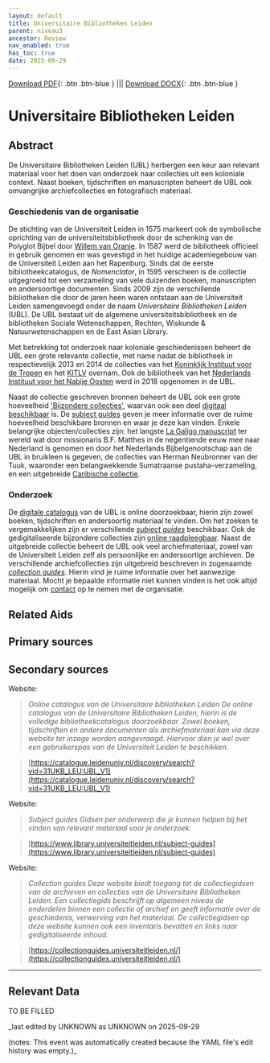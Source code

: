 ```yaml
---
layout: default
title: Universitaire Bibliotheken Leiden
parent: niveau3
ancestor: Review
nav_enabled: true
has_toc: true
date: 2025-09-29
--- 
```



[Download PDF](https://raw.githubusercontent.com/colonial-heritage/research-guides-dev/refs/heads/main/EXPORTS/review/PDF/niveau3/Dutch/1UniversiteitsbibliotheekLeiden.pdf){: .btn .btn-blue } |||    [Download DOCX](https://raw.githubusercontent.com/colonial-heritage/research-guides-dev/refs/heads/main/EXPORTS/review/DOCX/niveau3/Dutch/1UniversiteitsbibliotheekLeiden.docx){: .btn .btn-blue }


# Universitaire Bibliotheken Leiden


## Abstract

De Universitaire Bibliotheken Leiden (UBL) herbergen een keur aan relevant materiaal voor het doen van onderzoek naar collecties uit een koloniale context. Naast boeken, tijdschriften en manuscripten beheert de UBL ook omvangrijke archiefcollecties en fotografisch materiaal.

### Geschiedenis van de organisatie

De stichting van de Universiteit Leiden in 1575 markeert ook de symbolische oprichting van de universiteitsbibliotheek door de schenking van de Polyglot Bijbel door [Willem van Oranje](http://www.wikidata.org/entity/Q78454). In 1587 werd de bibliotheek officieel in gebruik genomen en was gevestigd in het huidige academiegebouw van de Universiteit Leiden aan het Rapenburg. Sinds dat de eerste bibliotheekcatalogus, de _Nomenclator_, in 1595 verscheen is de collectie uitgegroeid tot een verzameling van vele duizenden boeken, manuscripten en andersoortige documenten. Sinds 2009 zijn de verschillende bibliotheken die door de jaren heen waren ontstaan aan de Universiteit Leiden samengevoegd onder de naam _Universitaire Bibliotheken Leiden_ (UBL). De UBL bestaat uit de algemene universiteitsbibliotheek en de bibliotheken Sociale Wetenschappen, Rechten, Wiskunde & Natuurwetenschappen en de East Asian Library.

Met betrekking tot onderzoek naar koloniale geschiedenissen beheert de UBL een grote relevante collectie, met name nadat de bibliotheek in respectievelijk 2013 en 2014 de collecties van het [Koninklijk Instituut voor de Tropen](http://www.wikidata.org/entity/Q1796182) en het [KITLV]() overnam. Ook de bibliotheek van het [Nederlands Instituut voor het Nabije Oosten](https://www.nino-leiden.nl/) werd in 2018 opgenomen in de UBL.

Naast de collectie geschreven bronnen beheert de UBL ook een grote hoeveelheid ['Bijzondere collecties'](https://www.bibliotheek.universiteitleiden.nl/bijzondere-collecties), waarvan ook een deel [digitaal beschikbaar](https://digitalcollections.universiteitleiden.nl/) is. De [subject guides](https://www.bibliotheek.universiteitleiden.nl/subject-guides) geven je meer informatie over de ruime hoeveelheid beschikbare bronnen en waar je deze kan vinden. Enkele belangrijke objecten/collecties zijn: het langste [La Galigo manuscript](https://digitalcollections.universiteitleiden.nl/lagaligo) ter wereld wat door missionaris B.F. Matthes in de negentiende eeuw mee naar Nederland is genomen en door het Nederlands Bijbelgenootschap aan de UBL in bruikleen is gegeven, de collecties van Herman Neubronner van der Tuuk, waaronder een belangwekkende Sumatraanse pustaha-verzameling, en een uitgebreide [Caribische collectie](https://www.bibliotheek.universiteitleiden.nl/subject-guides/caraiben).

### Onderzoek

De [digitale catalogus](https://www.bibliotheek.universiteitleiden.nl/) van de UBL is online doorzoekbaar, hierin zijn zowel boeken, tijdschriften en andersoortig materiaal te vinden. Om het zoeken te vergemakkelijken zijn er verschillende _[subject guides](https://www.bibliotheek.universiteitleiden.nl/subject-guides)_ beschikbaar. Ook de gedigitaliseerde bijzondere collecties zijn [online raadpleegbaar](https://digitalcollections.universiteitleiden.nl/). Naast de uitgebreide collectie beheert de UBL ook veel archiefmateriaal, zowel van de Universiteit Leiden zelf als persoonlijke en andersoortige archieven. De verschillende archiefcollecties zijn uitgebreid beschreven in zogenaamde _[collection guides](https://collectionguides.universiteitleiden.nl/)_. Hierin vind je ruime informatie over het aanwezige materiaal. Mocht je bepaalde informatie niet kunnen vinden is het ook altijd mogelijk om [contact](https://www.bibliotheek.universiteitleiden.nl/over-ons/contact) op te nemen met de organisatie.


## Related Aids


## Primary sources

## Secondary sources

Website:
  > *Online catalogus van de Universitaire bibliotheken Leiden*
  > _De online catalogus van de Universitaire Bibliotheken Leiden, hierin is de volledige bibliotheekcatalogus doorzoekbaar. Zowel boeken, tijdschriften en andere documenten als archiefmateriaal kan via deze website ter inzage worden aangevraagd. Hiervoor dien je wel over een gebruikerspas van de Universiteit Leiden te beschikken._  

  > [https://catalogue.leidenuniv.nl/discovery/search?vid=31UKB_LEU:UBL_V1](https://catalogue.leidenuniv.nl/discovery/search?vid=31UKB_LEU:UBL_V1)

Website:
  > *Subject guides*
  > _Gidsen per onderwerp die je kunnen helpen bij het vinden van relevant materiaal voor je onderzoek._  

  > [https://www.library.universiteitleiden.nl/subject-guides](https://www.library.universiteitleiden.nl/subject-guides)

Website:
  > *Collection guides*
  > _Deze website biedt toegang tot de collectiegidsen van de archieven en collecties van de Universitaire Bibliotheken Leiden. Een collectiegids beschrijft op algemeen niveau de onderdelen binnen een collectie of archief en geeft informatie over de geschiedenis, verwerving van het materiaal. De collectiegidsen op deze website kunnen ook een inventaris bevatten en links naar gedigitaliseerde inhoud._  

  > [https://collectionguides.universiteitleiden.nl/](https://collectionguides.universiteitleiden.nl/)



---
## Relevant Data 
TO BE FILLED

_last edited by UNKNOWN as UNKNOWN on 2025-09-29

(notes: This event was automatically created because the YAML file's edit history was empty.)_
        